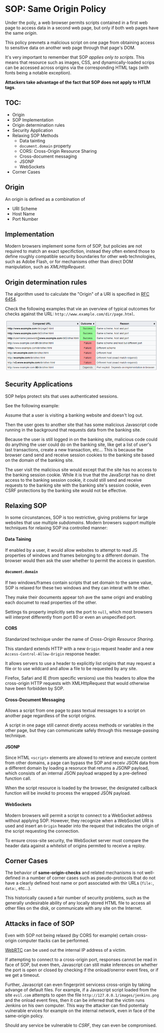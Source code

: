 # SOP: Same Origin Policy

Under the poliy, a web browser permits scripts contained in a first web page to access data in a second web page, but only if both web pages have the same _origin_.

This policy prevnets a malicious script on one page from obtaining access to sensitive data on another web page through that page's DOM.

It's very important to remember that SOP _applies only to scripts_. This means that resource such as images, CSS, and dynamically-loaded scrips can be accessed across origins via the corresponding HTML tags (with fonts being a notable exception).

__Attackers take advantage of the fact that SOP does not apply to HTLM tags__.

## TOC:

* Origin
* SOP Implementation 
* Origin determination rules
* Security Application
* Relaxing SOP Methods
  * Data tainting
  * `document.domain` property
  * CORS: Cross-Origin Resource Sharing
  * Cross-document messaging
  * JSONP
  * WebSockets
* Corner Cases

## Origin

An origin is defined as a combination of

* URI Scheme
* Host Name
* Port Number

## Implementation

Modern browsers implement some form of SOP, but policies are not required to match an exact specifiction, instead they often extend those to define roughly compatible security boundaries for other web technologies, such as Adobe Flash, or for mechanisms other than direct DOM manipulation, such as _XMLHttpRequest_.

## Origin determination rules

The algorithm used to calculate the "Origin" of a URI is specified in [RFC 6454](https://tools.ietf.org/html/rfc6454).

Check the following examples that vie an overview of typical outcomes for checks against the URL: `http://www.example.com/dir/page.html`.

![origin algorithm](./origin-algorithm.png)

## Security Applications

SOP helps protect sits that uses authenticated sessions. 

See the following example:

Assume that a user is visiting a banking website and doesn't log out. 

Then the user goes to another site that has some malicious Javascript code running in the background that requests data from the banking site.

Because the user is still logged in on the banking site, malicious code could do anything the user could do on the banking site, like get a list of user's last transactions, create a new transaction, etc... This is because the browser cand send and receive session cookies to the banking site based on the domain of the banking site.

The user visit the malicious site would except that the site has no access to the banking session cookie. While it is true that the JavaScript has no diret access to the banking session cookie, it could still send and receive requests to the banking site with the banking site's session cookie, even CSRF protections by the banking site would not be effective.

## Relaxing SOP

In some circunstances, SOP is too restrictive, giving problems for large websites that use multiple _subdomains_. Modern browsers support multiple techniques for relaxing SOP ina controlled manner:

#### Data Taining

If enabled by a user, it would allow websites to attempt to read JS properties of windows and frames belonging to a different domain. The browser would then ask the user whether to permit the access in question.

#### `document.domain`

If two windows/frames contain scripts that set domain to the same value, SOP is relaxed for these two windows and they can interat with te other.

They make their documents appear toh ave the same origni and enabling each documet to read properties of the other.

Settings tis property implicitly sets the port to `null`, which most browsers will interpret differently from port 80 or even an unspecified port.

#### CORS

Standarized technique under the name of _Cross-Origin Resource Sharing_.

This standard extends HTTP with a new `Origin` request header and a new `Access-Control-Allow-Origin` response header.

It allows servers to use a header to explicitly list origins that may request a file or to use wildcard and allow a file to be requested by any site.

Firefox, Safari and IE (from specific versions) use this headers to allow the cross-origin HTTP requests with XMLHttpRequest that would otherwise have been forbidden by SOP.

#### Cross-Document Messaging

Allows a script from one page to pass textual messages to a script on another page regardless of the script origins.

A script in one page still cannot diretly access methods or variables in the other page, but they can communicate safely through this message-passing technique.

#### JSONP

Since HTML `<script>` elements are allowed to retrieve and execute content from other domains, a page can bypass the SOP and receiv JSON data from a different domain by loading a resoruce that returns a JSONP payload, which consists of an internal JSON payload wrapped by a pre-defined function call.

When the script resource is loaded by the browser, the designated callback function will be invokd to process the wrapped JSON payload.

#### WebSockets

Modern browsers will permit a script to connect to a WebSocket address without applying SOP. However, they recognize when a WebSocket URI is used and insert an `Origin` header into the request that indicates the origin of the script requesting the connection.

To ensure cross-site security, the WebSocket server must compare the header data against a whitelsit of origins permited to receive a reploy.

## Corner Cases

The behavior of __same-origin-checks__ and related mechanisms is not well-defined in a number of corner cases such as pseudo-protocols that do not have a clearly defined host name or port associated with thir URLs (`file:`, `data:`, etc...).

This historically caused a fair number of security problems, such as the generally undesirable ability of any locally stored HTML file to access all other files on the disk, or communicate with any site on the Internet.

## Attacks in face of SOP

Even with SOP not being relaxed (by CORS for example) certain cross-origin computer ttacks can be performed.

[WebRTC](https://en.wikipedia.org/wiki/WebRTC) can be used out the internal IP address of a victim.

If attempting to connect to a cross-origin port, responses cannot be read in face of SOP, but even then, Javascript can still make inferences on whether the port is open or closed by checking if the onload/onerror event fires, or if we get a timeout.

Further, Javascript can even fingerprint servicess cross-origin by taking advange of default files. For example, if a Javascript script loaded from the site `evil.com` attempts to open the file `http://127.0.0.1/images/jenkins.png` and the onload event fires, then it can be inferred that the victim runs Jenkins on his own computer. This way the attacker can find potentialy vulnerable ervices for example on the internal network, even in face of the same-origin policy.

Should any service be vulnerable to _CSRF_, they can even be compromised.